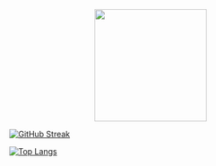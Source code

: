 <div id="header" align="center">
  <img src="https://media.giphy.com/media/v1.Y2lkPTc5MGI3NjExZjkyZWJhMTQ5MDM3MmFiNTYxZmRhNjViMzFiZWNhODMzMTI4NWMwOSZlcD12MV9pbnRlcm5hbF9naWZzX2dpZklkJmN0PXM/juua9i2c2fA0AIp2iq/giphy.gif" width="200"/>
</div>

[![GitHub Streak](https://streak-stats.demolab.com?user=Armagidosha&theme=dark&border_radius=10&locale=ru&date_format=j%2Fn%5B%2FY%5D&mode=weekly&card_width=1000&background=65%2C000000%2C8F65EB&ring=EB5E18&fire=EB5E18&currStreakNum=EBEBEB&currStreakLabel=EB5E18)](https://git.io/streak-stats)

[![Top Langs](https://github-readme-stats.vercel.app/api/top-langs/?username=Armagidosha&layout=compact&theme=synthwave&card_width=1000&bg_color=65%2C000000%2C8F65EB&border_radius=10&text_color=EBEBEB&custom_title=Наиболее&nbsp;используемые&nbsp;языки)](https://github.com/anuraghazra/github-readme-stats)
